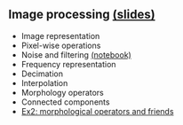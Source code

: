 ## **Image processing** [(slides)](/pages/c_02_image_processing/slides/)
- Image representation
- Pixel-wise operations
- Noise and filtering [(notebook)](/pages/c_02_image_processing/noise_and_filtering_nb/)
- Frequency representation
- Decimation
- Interpolation 
- Morphology operators
- Connected components
- [Ex2: morphological operators and friends](/pages/c_02_image_processing/ex2/)
